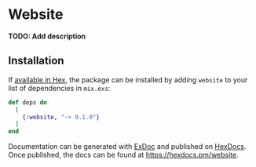 # Website

**TODO: Add description**

## Installation

If [available in Hex](https://hex.pm/docs/publish), the package can be installed
by adding `website` to your list of dependencies in `mix.exs`:

```elixir
def deps do
  [
    {:website, "~> 0.1.0"}
  ]
end
```

Documentation can be generated with [ExDoc](https://github.com/elixir-lang/ex_doc)
and published on [HexDocs](https://hexdocs.pm). Once published, the docs can
be found at <https://hexdocs.pm/website>.

